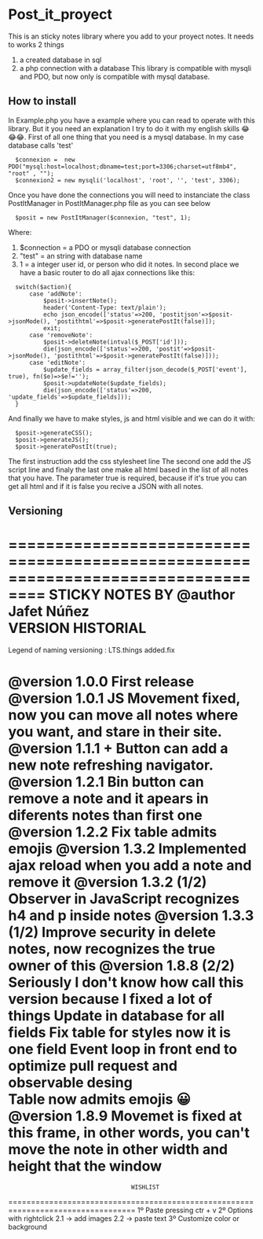 # Post_it_proyect

This is an sticky notes library where you add to your proyect notes. It needs to works 2 things
  1. a created database in sql
  2. a php connection with a database
This library is compatible with mysqli and PDO, but now only is compatible with mysql database.

## How to install

In Example.php you have a example where you can read to operate with this library. But it you
need an explanation I try to do it with my english skills 😂😂😂. First of all one thing that
you need is a mysql database. In my case database calls 'test'

```
  $connexion =  new PDO("mysql:host=localhost;dbname=test;port=3306;charset=utf8mb4", "root" , "");
  $connexion2 = new mysqli('localhost', 'root', '', 'test', 3306);
```

Once you have done the connections you will need to instanciate the class PostItManager in PostItManager.php
file as you can see below

```
  $posit = new PostItManager($connexion, "test", 1);
```

Where:
  1.  $connection = a PDO or mysqli database connection
  2.  "test" = an string with database name
  3.  1 = a integer user id, or person who did it notes.
In second place we have a basic router to do all ajax connections like this:

```
  switch($action){
      case 'addNote':
          $posit->insertNote();
          header('Content-Type: text/plain');
          echo json_encode(['status'=>200, 'postitjson'=>$posit->jsonMode(), 'postithtml'=>$posit->generatePostIt(false)]);
          exit;
      case 'removeNote':
          $posit->deleteNote(intval($_POST['id']));
          die(json_encode(['status'=>200, 'postit'=>$posit->jsonMode(), 'postithtml'=>$posit->generatePostIt(false)]));
      case 'editNote':
          $update_fields = array_filter(json_decode($_POST['event'], true), fn($e)=>$e!='');
          $posit->updateNote($update_fields);
          die(json_encode(['status'=>200, 'update_fields'=>$update_fields]));
  }
```

And finally we have to make styles, js and html visible and we can do it with:

```
  $posit->generateCSS();
  $posit->generateJS();
  $posit->generatePostIt(true);
```

The first instruction add the css stylesheet line
The second one add the JS script line
and finaly the last one make all html based in the list of all notes that you have. The parameter true is required, because if 
it's true you can get all html and if it is false you recive a JSON with all notes.

## Versioning


 ==================================================================================
                               STICKY NOTES BY 
                               @author Jafet Núñez  
                               VERSION HISTORIAL
 ==================================================================================
 Legend of naming versioning : LTS.things added.fix            
                                   
  @version 1.0.0
       First release
  @version 1.0.1
       JS Movement fixed, now you can move all notes where you want, and stare in
       their site.
  @version 1.1.1
       + Button can add a new note refreshing navigator.
  @version 1.2.1
       Bin button can remove a note and it apears in diferents notes than first one
  @version 1.2.2
       Fix table admits emojis
  @version 1.3.2
       Implemented ajax reload when you add a note and remove it
  @version 1.3.2 (1/2)
       Observer in JavaScript recognizes h4 and p inside notes
  @version 1.3.3 (1/2)
       Improve security in delete notes, now recognizes the true owner of this
  @version 1.8.8 (2/2)
       Seriously I don't know how call this version because I fixed a lot of things
       Update in database for all fields
       Fix table for styles now it is one field
       Event loop in front end to optimize pull request and observable desing    
       Table now admits emojis 😀
  @version 1.8.9 
       Movemet is fixed at this frame, in other words, you can't move the note in other 
       width and height that the window
  ==================================================================================
                                       WISHLIST
  ==================================================================================
   1º Paste pressing ctr + v 
   2º Options with rightclick
       2.1 -> add images
       2.2 -> paste text
   3º Customize color or background    